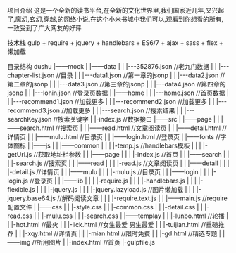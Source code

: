 项目介绍
  这是一个全新的读书平台,在全新的文化世界里,我们国家近几年,又兴起了,魔幻,玄幻,穿越,的网络小说,在这个小米书城中我们可以,观看到你想看的所有,一致受到了广大网友的好评

技术栈
gulp + require + jquery + handlebars + ES6/7 + ajax + sass + flex + 懒加载

目录结构
dushu
    |——mock
    |    |——data
    |    |    |---352876.json    //老九门数据
    |    |    |---chapter-list.json    //目录
    |    |    |---data1.json    //第一章的jsonp
    |    |    |---data2.json    //第二章的jsonp
    |    |    |---data3.json    //第三章的jsonp
    |    |    |---data4.json    //第四章的jsonp
    |    |    |---lohin.json    //登录页数据
    |    |——home
    |    |    |---home.json          //首页数据
    |    |    |---recommend1.json    //加载更多
    |    |    |---recommend2.json    //加载更多
    |    |    |---recommend3.json    //加载更多
    |    |    |---search.json        //搜索结果
    |    |    |---searchKey.json     //搜索关键字
    |    |-index.js                 //数据接口
    |——src
    |    |——page
    |    |    |——search.html //搜索页
    |    |    |——read.html //文章阅读页
    |    |    |——detail.html //详情页
    |    |    |——mulu.html //目录页
    |    |    |——login.html //登录页
    |    |——fonts  //字体图标
    |    |——js
    |    |    |——common
    |    |    |    |-temp.js     //handlebars模板
    |    |    |    |-getUrl.js   //获取地址栏参数
    |    |    |——page
    |    |    |    |-index.js    //首页
    |    |    |——search
    |    |    |    |-search.js   //搜索页
    |    |    |——read
    |    |    |    |-read.js     //文章阅读页
    |    |    |——detail
    |    |    |    |-detail.js   //详情页
    |    |    |——mulu
    |    |    |    |-mulu.js     //目录页
    |    |    |——login
    |    |    |    |-login.js    //登录页
    |    |    |——lib
    |    |    |    |-require.js
    |    |    |    |-handlebars.js
    |    |    |    |-flexible.js
    |    |    |    |-jquery.js
    |    |    |    |-jquery.lazyload.js  //图片懒加载
    |    |    |    |-jquery.base64.js    //解码阅读文章 
    |    |    |    |-require.text.js
    |    |    |——main.js                 //require配置文件
    |    |——css
    |    |    |-style.css
    |    |    |-common.css
    |    |    |-detail.css
    |    |    |-read.css
    |    |    |-mulu.css
    |    |    |-search.css
    |    |——templay
    |    |    |-lunbo.html      //轮播
    |    |    |-hot.html        //最火
    |    |    |-lick.html       //女生最爱 男生最爱 
    |    |    |-tuijian.html    //重磅推荐
    |    |    |-xqy.html        //详情页
    |    |    |-mian.html       //限时免费
    |    |    |-gd.html         //精选专题
    |    |——img  //所用图片
    |    |-index.html            //首页
    |-gulpfile.js

    